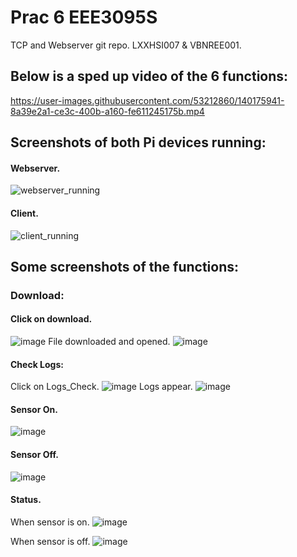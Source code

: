 # Prac 6 EEE3095S
TCP and Webserver git repo.
LXXHSI007 & VBNREE001.

## Below is a sped up video of the 6 functions: ##

https://user-images.githubusercontent.com/53212860/140175941-8a39e2a1-ce3c-400b-a160-fe611245175b.mp4

## Screenshots of both Pi devices running: ##
#### Webserver. ####
![webserver_running](https://user-images.githubusercontent.com/53212860/140295290-1771018f-1e58-4e63-9a39-679e98b653a6.png)
#### Client. ####
![client_running](https://user-images.githubusercontent.com/53212860/140295298-72b857c5-f401-4e0f-85a2-a3adb7078575.png)


## Some screenshots of the functions: ##

### Download: ###
#### Click on download. ####
![image](https://user-images.githubusercontent.com/53212860/140176566-ff0551ed-cfa9-490e-b88a-2831b7cfc7e7.png)
File downloaded and opened.
![image](https://user-images.githubusercontent.com/53212860/140176688-a7fdd3d8-1e3f-4d2f-865f-8e2b7d81bd8b.png)

#### Check Logs: ####
Click on Logs_Check.
![image](https://user-images.githubusercontent.com/53212860/140177000-6c32ad18-6fac-4ec2-8d01-66cbeeec94a7.png)
Logs appear.
![image](https://user-images.githubusercontent.com/53212860/140177108-8a27fce1-1376-415b-a804-b77ce17ed5fd.png)

#### Sensor On. ####
![image](https://user-images.githubusercontent.com/53212860/140177785-249a135d-a679-472f-aa9f-c7506094cf06.png)

#### Sensor Off. ####
![image](https://user-images.githubusercontent.com/53212860/140177255-b16a733e-5704-4575-8602-c3e0f5a1b13e.png)

#### Status. ####
When sensor is on.
![image](https://user-images.githubusercontent.com/53212860/140177968-4881cab2-1d0d-4e96-909a-023d3365d0ff.png)

When sensor is off.
![image](https://user-images.githubusercontent.com/53212860/140177521-8ab7e62f-0ca0-4c05-9ab5-69db1bf59d45.png)

